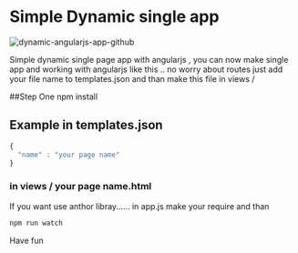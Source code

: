 # Simple Dynamic single app 

![dynamic-angularjs-app-github](https://cloud.githubusercontent.com/assets/2475287/15540030/dd13b092-2285-11e6-9f39-87991c4fffe6.jpg)

Simple dynamic single page app with angularjs , you can now make single app and working with angularjs like this .. no worry about routes 
just add your file name to templates.json and than make this file in views /

##Step One npm install 

## Example in templates.json
```javascript
{
  "name" : "your page name"
}
```
### in views / your page name.html

If you want use anthor libray...... in app.js make your require and than 
```javascript
npm run watch 
```

Have fun



